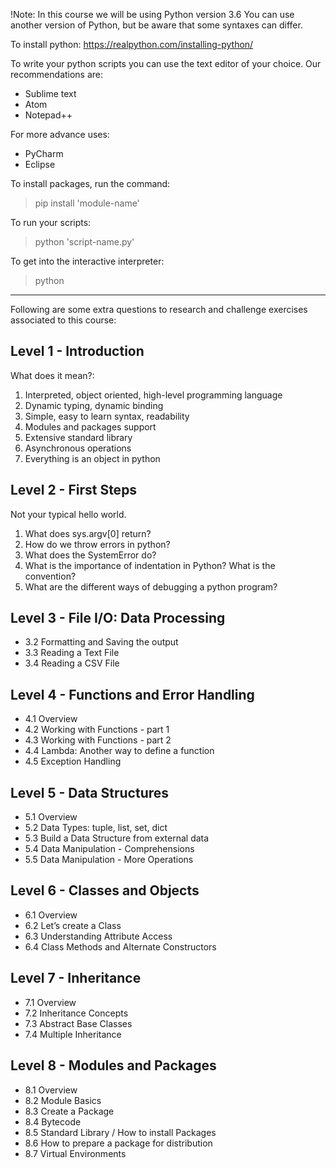 !Note:
In this course we will be using Python version 3.6
You can use another version of Python, but be aware that some syntaxes can differ.

To install python: https://realpython.com/installing-python/

To write your python scripts you can use the text editor of your choice.
Our recommendations are:
- Sublime text
- Atom
- Notepad++

For more advance uses:
- PyCharm
- Eclipse

To install packages, run the command:
> pip install 'module-name'

To run your scripts:
> python 'script-name.py'

To get into the interactive interpreter:
> python

---

Following are some extra questions to research and challenge exercises associated to this course:

## Level 1 - Introduction
What does it mean?:

1. Interpreted, object oriented, high-level programming language
2. Dynamic typing, dynamic binding
3. Simple, easy to learn syntax, readability
4. Modules and packages support
5. Extensive standard library
6. Asynchronous operations
7. Everything is an object in python


## Level 2 - First Steps
Not your typical hello world.

1. What does sys.argv[0] return?
2. How do we throw errors in python?
3. What does the SystemError do?
4. What is the importance of indentation in Python? What is the convention?
5. What are the different ways of debugging a python program?

## Level 3 - File I/O: Data Processing
- 3.2 Formatting and Saving the output
- 3.3 Reading a Text File
- 3.4 Reading a CSV File

## Level 4 - Functions and Error Handling
- 4.1 Overview
- 4.2 Working with Functions - part 1
- 4.3 Working with Functions - part 2
- 4.4 Lambda: Another way to define a function
- 4.5 Exception Handling

## Level 5 - Data Structures
- 5.1 Overview
- 5.2 Data Types: tuple, list, set, dict
- 5.3 Build a Data Structure from external data
- 5.4 Data Manipulation - Comprehensions
- 5.5 Data Manipulation - More Operations

## Level 6 - Classes and Objects
- 6.1 Overview
- 6.2 Let’s create a Class
- 6.3 Understanding Attribute Access
- 6.4 Class Methods and Alternate Constructors

## Level 7 - Inheritance
- 7.1 Overview
- 7.2 Inheritance Concepts
- 7.3 Abstract Base Classes
- 7.4 Multiple Inheritance

## Level 8 - Modules and Packages
- 8.1 Overview
- 8.2 Module Basics
- 8.3 Create a Package
- 8.4 Bytecode
- 8.5 Standard Library / How to install Packages
- 8.6 How to prepare a package for distribution
- 8.7 Virtual Environments
